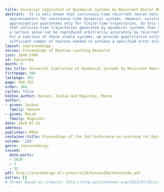 ```yaml
---
title: Universal Simulation of Dynamical Systems by Recurrent Neural Nets
abstract: 'It is well-known that continuous-time recurrent neural nets are universal
  approximators for continuous-time dynamical systems. However, existing results provide
  approximation guarantees only for finite-time trajectories. In this work, we show
  that infinite-time trajectories generated by dynamical systems that are stable in
  a certain sense can be reproduced arbitrarily accurately by recurrent neural nets.
  For a subclass of these stable systems, we provide quantitative estimates on the
  sufficient number of neurons needed to achieve a specified error tolerance. '
layout: inproceedings
series: Proceedings of Machine Learning Research
issn: 2640-3498
id: hanson20a
month: 0
tex_title: Universal Simulation of Dynamical Systems by Recurrent Neural Nets
firstpage: 384
lastpage: 392
page: 384-392
order: 384
cycles: false
bibtex_author: Hanson, Joshua and Raginsky, Maxim
author:
- given: Joshua
  family: Hanson
- given: Maxim
  family: Raginsky
date: 2020-07-31
address: 
publisher: PMLR
container-title: Proceedings of the 2nd Conference on Learning for Dynamics and Control
volume: '120'
genre: inproceedings
issued:
  date-parts:
  - 2020
  - 7
  - 31
pdf: http://proceedings.mlr.press/v120/hanson20a/hanson20a.pdf
extras: []
# Format based on citeproc: http://blog.martinfenner.org/2013/07/30/citeproc-yaml-for-bibliographies/
---
```

